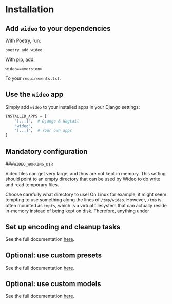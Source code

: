 # Installation

## Add `wideo` to your dependencies

With Poetry, run:

```shell
poetry add wideo
```

With pip, add:

```
wideo==<version>
```

To your `requirements.txt`.

## Use the `wideo` app

Simply add `wideo` to your installed apps in your Django settings:

```python
INSTALLED_APPS = [
    "[...]",  # Django & Wagtail
    "wideo",
    "[...]",  # Your own apps
]
```

## Mandatory configuration

###`WIDEO_WORKING_DIR`

Video files can get very large, and thus are not kept in memory. This setting
should point to an empty directory that can be used by Wideo to do write and
read temporary files.

Choose carefully what directory to use! On Linux for example, it might seem
tempting to use something along the lines of `/tmp/wideo`. However, `/tmp` is
often mounted as `tmpfs`, which is a virtual filesystem that can actually reside
in-memory instead of being kept on disk. Therefore, anything under

## Set up encoding and cleanup tasks

See the full documentation [here](tasks).

## Optional: use custom presets

See the full documentation [here](custom-presets).

## Optional: use custom models

See the full documentation [here](custom-models).
